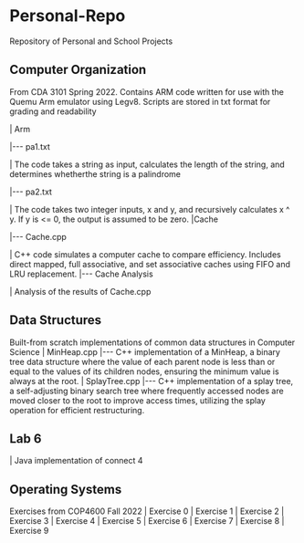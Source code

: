 # Personal-Repo
Repository of Personal and School Projects

## Computer Organization
From CDA 3101 Spring 2022. Contains ARM code written for use with the Quemu Arm emulator using Legv8. Scripts are stored in txt format for grading and readability

| Arm

|--- pa1.txt 

|    The code takes a string as input, calculates the length of the string, and determines whetherthe string is a palindrome

|--- pa2.txt

|    The code takes two integer inputs, x and y, and recursively calculates x ^ y. If y is <= 0, the output is assumed to be zero.
|Cache

|--- Cache.cpp

|    C++ code simulates a computer cache to compare efficiency. Includes direct mapped, full associative, and set associative caches using FIFO and LRU replacement.
|--- Cache Analysis

|    Analysis of the results of Cache.cpp

## Data Structures
Built-from scratch implementations of common data structures in Computer Science
| MinHeap.cpp
|--- C++ implementation of a MinHeap, a binary tree data structure where the value of each parent node is less than or equal to the values of its children nodes, ensuring the minimum value is always at the root.
| SplayTree.cpp
|--- C++ implementation of a splay tree, a self-adjusting binary search tree where frequently accessed nodes are moved closer to the root to improve access times, utilizing the splay operation for efficient restructuring.

## Lab 6
| Java implementation of connect 4

## Operating Systems
Exercises from COP4600 Fall 2022
| Exercise 0
| Exercise 1
| Exercise 2
| Exercise 3
| Exercise 4
| Exercise 5
| Exercise 6
| Exercise 7
| Exercise 8
| Exercise 9
